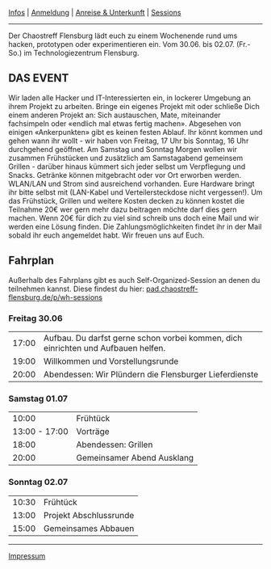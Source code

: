 [Infos](/#das-event) | [Anmeldung](/registration) | [Anreise & Unterkunft](/anreise-unterkunft) | [Sessions](https://pad.chaostreff-flensburg.de/p/wh-sessions)

---

Der Chaostreff Flensburg lädt euch zu einem Wochenende rund ums hacken, prototypen oder experimentieren ein. Vom 30.06. bis 02.07. (Fr.-So.) im Technologiezentrum Flensburg.


## DAS EVENT
Wir laden alle Hacker und IT-Interessierten ein, in lockerer Umgebung an ihrem Projekt zu arbeiten. Bringe ein eigenes Projekt mit oder schließe Dich einem anderen Projekt an: Sich austauschen, Mate, miteinander fachsimpeln oder «endlich mal etwas fertig machen».
Abgesehen von einigen «Ankerpunkten» gibt es keinen festen Ablauf. Ihr könnt kommen und gehen wann ihr wollt - wir haben von Freitag, 17 Uhr bis Sonntag, 16 Uhr durchgehend geöffnet.
Am Samstag und Sonntag Morgen wollen wir zusammen Frühstücken und zusätzlich am Samstagabend gemeinsem Grillen - darüber hinaus kümmert sich jeder selbst um Verpflegung und Snacks. Getränke können mitgebracht oder vor Ort erworben werden. WLAN/LAN und Strom sind ausreichend vorhanden. Eure Hardware bringt ihr bitte selbst mit (LAN-Kabel und Verteilersteckdose nicht vergessen!).
Um das Frühstück, Grillen und weitere Kosten decken zu können kostet die Teilnahme 20€ wer gern mehr dazu beitragen möchte darf dies gern machen.
Wenn 20€ für dich zu viel sind schreib uns doch eine Mail und wir werden eine Lösung finden.
Die Zahlungsmöglichkeiten findet ihr in der Mail sobald ihr euch angemeldet habt.
Wir freuen uns auf Euch.

## Fahrplan
Außerhalb des Fahrplans gibt es auch Self-Organized-Session an denen du teilnehmen kannst. Diese findest du hier: [pad.chaostreff-flensburg.de/p/wh-sessions](https://pad.chaostreff-flensburg.de/p/wh-sessions)

### Freitag 30.06

| | |
| -- | -- |
| 17:00 | Aufbau. Du darfst gerne schon vorbei kommen, dich einrichten und Aufbauen helfen. |
| 19:00 | Willkommen und Vorstellungsrunde |
| 20:00 | Abendessen: Wir Plündern die Flensburger Lieferdienste |


### Samstag 01.07

| | |
| -- | -- |
| 10:00 | Frühtück |
| 13:00 - 17:00 | Vorträge |
| 18:00 | Abendessen: Grillen |
| 20:00 | Gemeinsamer Abend Ausklang |


### Sonntag 02.07

| | |
| -- | -- |
| 10:30 | Frühtück |
| 13:00 | Projekt Abschlussrunde |
| 15:00 | Gemeinsames Abbauen |

---
[Impressum](https://chaostreff-flensburg.de/impressum/)
